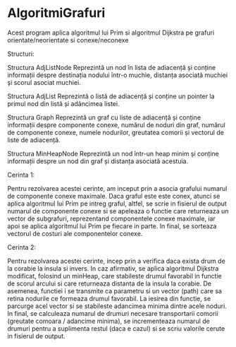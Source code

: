 # AlgoritmiGrafuri
Acest program aplica algoritmul lui Prim si algoritmul Dijkstra pe grafuri orientate/neorientate si conexe/neconexe


Structuri:

Structura AdjListNode
Reprezintă un nod în lista de adiacență și conține informații despre destinația nodului într-o muchie, distanța asociată muchiei și scorul asociat muchiei.

Structura AdjList
Reprezintă o listă de adiacență și conține un pointer la primul nod din listă și adâncimea listei.

Structura Graph
Reprezintă un graf cu liste de adiacență și conține informații despre componente conexe, numărul de noduri din graf, numărul de componente conexe, numele nodurilor, greutatea comorii și vectorul de liste de adiacență.

Structura MinHeapNode
Reprezintă un nod într-un heap minim și conține informații despre un nod din graf și distanța asociată acestuia.

Cerinta 1:

Pentru rezolvarea acestei cerinte, am inceput prin a asocia grafului numarul de componente conexe maximale. Daca graful este este conex, atunci se aplica algoritmul lui Prim pe intreg graful, altfel, se scrie in fisierul de output numarul de componente conexe si se apeleaza o functie care returneaza un vector de subgrafuri, reprezentand componentele conexe maximale, iar apoi se aplica algoritmul lui Prim pe fiecare in parte.
In final, se sorteaza vectorul de costuri ale componentelor conexe.

Cerinta 2:

Pentru rezolvarea acestei cerinte, incep prin a verifica daca exista drum de la corabie la insula si invers. In caz afirmativ, se aplica algoritmul Dijkstra modificat, folosind un minHeap, care stabileste drumul favorabil in functie de scorul arcului si care returneaza distanta de la insula la corabie. De asemenea, functiei i se transmite ca parametru si un vector (path) care sa retina nodurile ce formeaza drumul favorabil. La iesirea din functie, se parcurge acel vector si se stabileste adancimea minima dintre acele noduri. In final, se calculeaza numarul de drumuri necesare transportarii comorii (greutate comoara / adancime minima), se incrementeaza numarul de drumuri pentru a suplimenta restul (daca e cazul) si se scriu valorile cerute in fisierul de output.